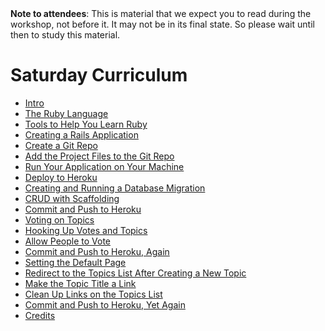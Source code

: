 <div class="alert alert-info">
<strong>Note to attendees</strong>: This is material that we expect you to read during the workshop, not before it.  It may not be in its final state. So please wait until then to study this material.
</div>

# Saturday Curriculum

* [Intro](curriculum)  
* [The Ruby Language](ruby_language)  
* [Tools to Help You Learn Ruby](tools)  
* [Creating a Rails Application](getting_started)  
* [Create a Git Repo](create_a_new_git_repo)  
* [Add the Project Files to the Git Repo](add_the_project_to_the_git_repo)  
* [Run Your Application on Your Machine](running_your_application_locally)  
* [Deploy to Heroku](deploy_to_heroku)  
* [Creating and Running a Database Migration](creating_a_migration)  
* [CRUD with Scaffolding](CRUD_with_scaffolding)  
* [Commit and Push to Heroku](commit_and_push_to_heroku)  
* [Voting on Topics](voting_on_topics)  
* [Hooking Up Votes and Topics](hooking_up_votes_and_topics)  
* [Allow People to Vote](allow_people_to_vote)  
* [Commit and Push to Heroku, Again](commit_and_push_to_heroku_again)  
* [Setting the Default Page](setting_the_default_page)  
* [Redirect to the Topics List After Creating a New Topic](redirect_to_the_topics_list_after_creating_a_new_topic)  
* [Make the Topic Title a Link](make_the_topic_title_a_link)  
* [Clean Up Links on the Topics List](clean_up_links_on_the_topics_list)  
* [Commit and Push to Heroku, Yet Again](commit_and_push_to_heroku_yet_again)  
* [Credits](credits_and_next_steps)  
